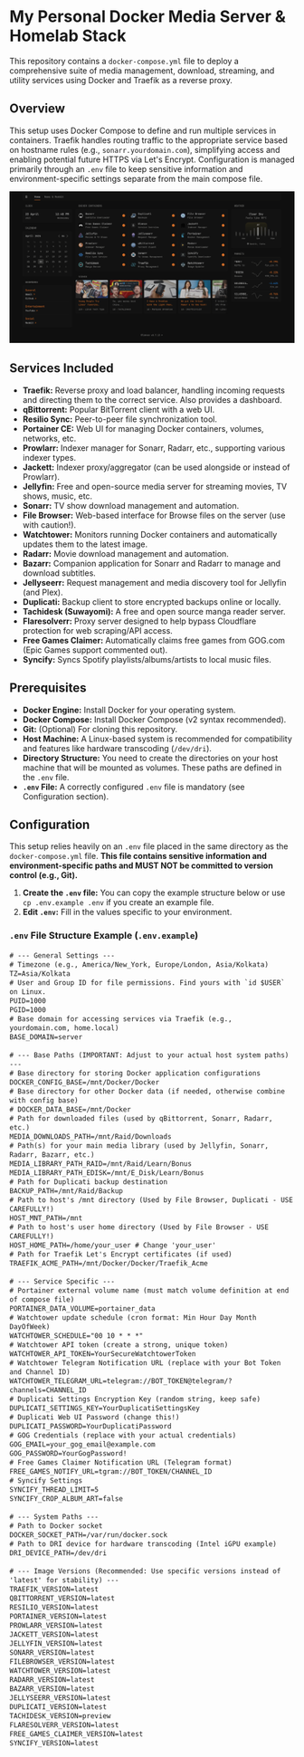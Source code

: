 # My Personal Docker Media Server & Homelab Stack

This repository contains a `docker-compose.yml` file to deploy a comprehensive suite of media management, download, streaming, and utility services using Docker and Traefik as a reverse proxy.

## Overview

This setup uses Docker Compose to define and run multiple services in containers. Traefik handles routing traffic to the appropriate service based on hostname rules (e.g., `sonarr.yourdomain.com`), simplifying access and enabling potential future HTTPS via Let's Encrypt. Configuration is managed primarily through an `.env` file to keep sensitive information and environment-specific settings separate from the main compose file.

![Homelab Dashboard Screenshot](/.github/assessts/screenshot-20250423-124847.png)


## Services Included

* **Traefik:** Reverse proxy and load balancer, handling incoming requests and directing them to the correct service. Also provides a dashboard.
* **qBittorrent:** Popular BitTorrent client with a web UI.
* **Resilio Sync:** Peer-to-peer file synchronization tool.
* **Portainer CE:** Web UI for managing Docker containers, volumes, networks, etc.
* **Prowlarr:** Indexer manager for Sonarr, Radarr, etc., supporting various indexer types.
* **Jackett:** Indexer proxy/aggregator (can be used alongside or instead of Prowlarr).
* **Jellyfin:** Free and open-source media server for streaming movies, TV shows, music, etc.
* **Sonarr:** TV show download management and automation.
* **File Browser:** Web-based interface for Browse files on the server (use with caution!).
* **Watchtower:** Monitors running Docker containers and automatically updates them to the latest image.
* **Radarr:** Movie download management and automation.
* **Bazarr:** Companion application for Sonarr and Radarr to manage and download subtitles.
* **Jellyseerr:** Request management and media discovery tool for Jellyfin (and Plex).
* **Duplicati:** Backup client to store encrypted backups online or locally.
* **Tachidesk (Suwayomi):** A free and open source manga reader server.
* **Flaresolverr:** Proxy server designed to help bypass Cloudflare protection for web scraping/API access.
* **Free Games Claimer:** Automatically claims free games from GOG.com (Epic Games support commented out).
* **Syncify:** Syncs Spotify playlists/albums/artists to local music files.

## Prerequisites

* **Docker Engine:** Install Docker for your operating system.
* **Docker Compose:** Install Docker Compose (v2 syntax recommended).
* **Git:** (Optional) For cloning this repository.
* **Host Machine:** A Linux-based system is recommended for compatibility and features like hardware transcoding (`/dev/dri`).
* **Directory Structure:** You need to create the directories on your host machine that will be mounted as volumes. These paths are defined in the `.env` file.
* **`.env` File:** A correctly configured `.env` file is mandatory (see Configuration section).

## Configuration

This setup relies heavily on an `.env` file placed in the same directory as the `docker-compose.yml` file. **This file contains sensitive information and environment-specific paths and MUST NOT be committed to version control (e.g., Git).**

1.  **Create the `.env` file:** You can copy the example structure below or use `cp .env.example .env` if you create an example file.
2.  **Edit `.env`:** Fill in the values specific to your environment.

### `.env` File Structure Example (`.env.example`)

```dotenv
# --- General Settings ---
# Timezone (e.g., America/New_York, Europe/London, Asia/Kolkata)
TZ=Asia/Kolkata
# User and Group ID for file permissions. Find yours with `id $USER` on Linux.
PUID=1000
PGID=1000
# Base domain for accessing services via Traefik (e.g., yourdomain.com, home.local)
BASE_DOMAIN=server

# --- Base Paths (IMPORTANT: Adjust to your actual host system paths) ---
# Base directory for storing Docker application configurations
DOCKER_CONFIG_BASE=/mnt/Docker/Docker
# Base directory for other Docker data (if needed, otherwise combine with config base)
# DOCKER_DATA_BASE=/mnt/Docker
# Path for downloaded files (used by qBittorrent, Sonarr, Radarr, etc.)
MEDIA_DOWNLOADS_PATH=/mnt/Raid/Downloads
# Path(s) for your main media library (used by Jellyfin, Sonarr, Radarr, Bazarr, etc.)
MEDIA_LIBRARY_PATH_RAID=/mnt/Raid/Learn/Bonus
MEDIA_LIBRARY_PATH_EDISK=/mnt/E_Disk/Learn/Bonus
# Path for Duplicati backup destination
BACKUP_PATH=/mnt/Raid/Backup
# Path to host's /mnt directory (Used by File Browser, Duplicati - USE CAREFULLY!)
HOST_MNT_PATH=/mnt
# Path to host's user home directory (Used by File Browser - USE CAREFULLY!)
HOST_HOME_PATH=/home/your_user # Change 'your_user'
# Path for Traefik Let's Encrypt certificates (if used)
TRAEFIK_ACME_PATH=/mnt/Docker/Docker/Traefik_Acme

# --- Service Specific ---
# Portainer external volume name (must match volume definition at end of compose file)
PORTAINER_DATA_VOLUME=portainer_data
# Watchtower update schedule (cron format: Min Hour Day Month DayOfWeek)
WATCHTOWER_SCHEDULE="00 10 * * *"
# Watchtower API token (create a strong, unique token)
WATCHTOWER_API_TOKEN=YourSecureWatchtowerToken
# Watchtower Telegram Notification URL (replace with your Bot Token and Channel ID)
WATCHTOWER_TELEGRAM_URL=telegram://BOT_TOKEN@telegram/?channels=CHANNEL_ID
# Duplicati Settings Encryption Key (random string, keep safe)
DUPLICATI_SETTINGS_KEY=YourDuplicatiSettingsKey
# Duplicati Web UI Password (change this!)
DUPLICATI_PASSWORD=YourDuplicatiPassword
# GOG Credentials (replace with your actual credentials)
GOG_EMAIL=your_gog_email@example.com
GOG_PASSWORD=YourGogPassword!
# Free Games Claimer Notification URL (Telegram format)
FREE_GAMES_NOTIFY_URL=tgram://BOT_TOKEN/CHANNEL_ID
# Syncify Settings
SYNCIFY_THREAD_LIMIT=5
SYNCIFY_CROP_ALBUM_ART=false

# --- System Paths ---
# Path to Docker socket
DOCKER_SOCKET_PATH=/var/run/docker.sock
# Path to DRI device for hardware transcoding (Intel iGPU example)
DRI_DEVICE_PATH=/dev/dri

# --- Image Versions (Recommended: Use specific versions instead of 'latest' for stability) ---
TRAEFIK_VERSION=latest
QBITTORRENT_VERSION=latest
RESILIO_VERSION=latest
PORTAINER_VERSION=latest
PROWLARR_VERSION=latest
JACKETT_VERSION=latest
JELLYFIN_VERSION=latest
SONARR_VERSION=latest
FILEBROWSER_VERSION=latest
WATCHTOWER_VERSION=latest
RADARR_VERSION=latest
BAZARR_VERSION=latest
JELLYSEERR_VERSION=latest
DUPLICATI_VERSION=latest
TACHIDESK_VERSION=preview
FLARESOLVERR_VERSION=latest
FREE_GAMES_CLAIMER_VERSION=latest
SYNCIFY_VERSION=latest